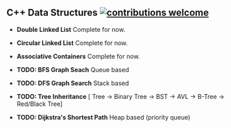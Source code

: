 ## C++ Data Structures [![contributions welcome](https://img.shields.io/badge/contributions-welcome-brightgreen.svg?style=flat)](https://github.com/dwyl/esta/issues)

- **Double Linked List** Complete for now.

- **Circular Linked List** Complete for now.

- **Associative Containers** Complete for now.
    
- **TODO: BFS Graph Seach**
    Queue based
- **TODO: DFS Graph Search**
    Stack based
- **TODO: Tree Inheritance**
    [ Tree -> Binary Tree -> BST -> AVL -> B-Tree -> Red/Black Tree]
- **TODO: Dijkstra's Shortest Path**
    Heap based (priority queue)
